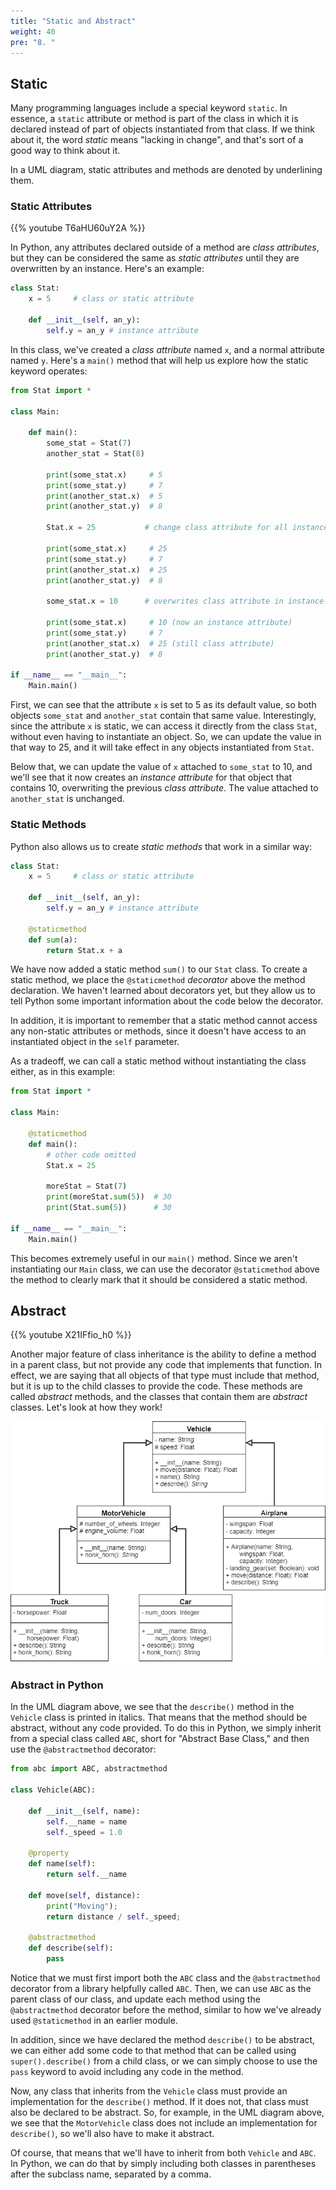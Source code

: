 ```yaml
---
title: "Static and Abstract"
weight: 40
pre: "8. "
---
```

## Static

Many programming languages include a special keyword `static`. In essence, a `static` attribute or method is part of the class in which it is declared instead of part of objects instantiated from that class. If we think about it, the word _static_ means "lacking in change", and that's sort of a good way to think about it. 

In a UML diagram, static attributes and methods are denoted by underlining them.

### Static Attributes

{{% youtube T6aHU60uY2A %}}

In Python, any attributes declared outside of a method are _class attributes_, but they can be considered the same as _static attributes_ until they are overwritten by an instance. Here's an example:

```python
class Stat:
    x = 5     # class or static attribute
  
    def __init__(self, an_y):
        self.y = an_y # instance attribute
```

In this class, we've created a _class attribute_ named `x`, and a normal attribute named `y`. Here's a `main()` method that will help us explore how the static keyword operates:

```python
from Stat import *

class Main:
  
    def main():
        some_stat = Stat(7)
        another_stat = Stat(8)

        print(some_stat.x)     # 5
        print(some_stat.y)     # 7 
        print(another_stat.x)  # 5
        print(another_stat.y)  # 8

        Stat.x = 25           # change class attribute for all instances

        print(some_stat.x)     # 25
        print(some_stat.y)     # 7 
        print(another_stat.x)  # 25 
        print(another_stat.y)  # 8

        some_stat.x = 10      # overwrites class attribute in instance

        print(some_stat.x)     # 10 (now an instance attribute)
        print(some_stat.y)     # 7 
        print(another_stat.x)  # 25 (still class attribute)
        print(another_stat.y)  # 8

if __name__ == "__main__":
    Main.main()
```

First, we can see that the attribute `x` is set to 5 as its default value, so both objects `some_stat` and `another_stat` contain that same value. Interestingly, since the attribute `x` is static, we can access it directly from the class `Stat`, without even having to instantiate an object. So, we can update the value in that way to 25, and it will take effect in any objects instantiated from `Stat`.

Below that, we can update the value of `x` attached to `some_stat` to 10, and we'll see that it now creates an _instance attribute_ for that object that contains 10, overwriting the previous _class attribute_. The value attached to `another_stat` is unchanged. 

### Static Methods

Python also allows us to create _static methods_ that work in a similar way:

```python
class Stat:
    x = 5     # class or static attribute
  
    def __init__(self, an_y):
        self.y = an_y # instance attribute
  
    @staticmethod
    def sum(a):
        return Stat.x + a
```

We have now added a static method `sum()` to our `Stat` class. To create a static method, we place the `@staticmethod` _decorator_ above the method declaration. We haven't learned about decorators yet, but they allow us to tell Python some important information about the code below the decorator. 

In addition, it is important to remember that a static method cannot access any non-static attributes or methods, since it doesn't have access to an instantiated object in the `self` parameter. 

As a tradeoff, we can call a static method without instantiating the class either, as in this example:

```python
from Stat import *

class Main:
  
    @staticmethod
    def main():
        # other code omitted
        Stat.x = 25
    
        moreStat = Stat(7)
        print(moreStat.sum(5))  # 30
        print(Stat.sum(5))      # 30

if __name__ == "__main__":
    Main.main()
```

This becomes extremely useful in our `main()` method. Since we aren't instantiating our `Main` class, we can use the decorator `@staticmethod` above the method to clearly mark that it should be considered a static method. 

## Abstract

{{% youtube X21IFfio_h0 %}}

Another major feature of class inheritance is the ability to define a method in a parent class, but not provide any code that implements that function. In effect, we are saying that all objects of that type must include that method, but it is up to the child classes to provide the code. These methods are called _abstract_ methods, and the classes that contain them are _abstract_ classes. Let's look at how they work!

![Vehicle UML Diagram](/images/2/2.17.p.8.uml.png)

### Abstract in Python

In the UML diagram above, we see that the `describe()` method in the `Vehicle` class is printed in italics. That means that the method should be abstract, without any code provided. To do this in Python, we simply inherit from a special class called `ABC`, short for "Abstract Base Class," and then use the `@abstractmethod` decorator:

```python
from abc import ABC, abstractmethod

class Vehicle(ABC):
  
    def __init__(self, name):
        self.__name = name
        self._speed = 1.0
    
    @property
    def name(self):
        return self.__name
    
    def move(self, distance):
        print("Moving");
        return distance / self._speed;
  
    @abstractmethod
    def describe(self):
        pass
```

Notice that we must first import both the `ABC` class and the `@abstractmethod` decorator from a library helpfully called `ABC`. Then, we can use `ABC` as the parent class of our class, and update each method using the `@abstractmethod` decorator before the method, similar to how we've already used `@staticmethod` in an earlier module. 

In addition, since we have declared the method `describe()` to be abstract, we can either add some code to that method that can be called using `super().describe()` from a child class, or we can simply choose to use the `pass` keyword to avoid including any code in the method.

Now, any class that inherits from the `Vehicle` class must provide an implementation for the `describe()` method. If it does not, that class must also be declared to be abstract. So, for example, in the UML diagram above, we see that the `MotorVehicle` class does not include an implementation for `describe()`, so we'll also have to make it abstract. 

Of course, that means that we'll have to inherit from both `Vehicle` and `ABC`. In Python, we can do that by simply including both classes in parentheses after the subclass name, separated by a comma.

